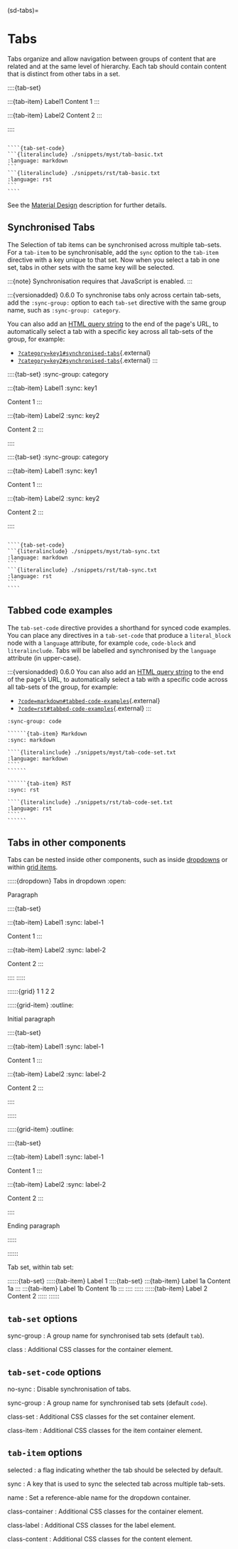 (sd-tabs)=

# Tabs

Tabs organize and allow navigation between groups of content that are related and at the same level of hierarchy.
Each tab should contain content that is distinct from other tabs in a set.

::::{tab-set}

:::{tab-item} Label1
Content 1
:::

:::{tab-item} Label2
Content 2
:::

::::

`````{dropdown-syntax}

````{tab-set-code}
```{literalinclude} ./snippets/myst/tab-basic.txt
:language: markdown
```
```{literalinclude} ./snippets/rst/tab-basic.txt
:language: rst
```
````
`````

See the [Material Design](https://material.io/components/tabs) description for further details.

## Synchronised Tabs

The Selection of tab items can be synchronised across multiple tab-sets.
For a `tab-item` to be synchronisable, add the `sync` option to the `tab-item` directive with a key unique to that set.
Now when you select a tab in one set, tabs in other sets with the same key will be selected.

:::{note}
Synchronisation requires that JavaScript is enabled.
:::

:::{versionadded} 0.6.0
To synchronise tabs only across certain tab-sets, add the `:sync-group:` option to each `tab-set` directive with the same group name, such as `:sync-group: category`.

You can also add an [HTML query string](https://en.wikipedia.org/wiki/Query_string) to the end of the page's URL,
to automatically select a tab with a specific key across all tab-sets of the group, for example:

- [`?category=key1#synchronised-tabs`](?category=key1#synchronised-tabs){.external}
- [`?category=key2#synchronised-tabs`](?category=key2#synchronised-tabs){.external}
:::

::::{tab-set}
:sync-group: category

:::{tab-item} Label1
:sync: key1

Content 1
:::

:::{tab-item} Label2
:sync: key2

Content 2
:::

::::

::::{tab-set}
:sync-group: category

:::{tab-item} Label1
:sync: key1

Content 1
:::

:::{tab-item} Label2
:sync: key2

Content 2
:::

::::

`````{dropdown-syntax}

````{tab-set-code}
```{literalinclude} ./snippets/myst/tab-sync.txt
:language: markdown
```
```{literalinclude} ./snippets/rst/tab-sync.txt
:language: rst
```
````
`````

## Tabbed code examples

The `tab-set-code` directive provides a shorthand for synced code examples.
You can place any directives in a `tab-set-code` that produce a `literal_block` node with a `language` attribute, for example `code`, `code-block` and `literalinclude`.
Tabs will be labelled and synchronised by the `language` attribute (in upper-case).

:::{versionadded} 0.6.0
You can also add an [HTML query string](https://en.wikipedia.org/wiki/Query_string) to the end of the page's URL,
to automatically select a tab with a specific code across all tab-sets of the group, for example:

- [`?code=markdown#tabbed-code-examples`](?code=markdown#tabbed-code-examples){.external}
- [`?code=rst#tabbed-code-examples`](?code=rst#tabbed-code-examples){.external}
:::

```````{tab-set}
:sync-group: code

``````{tab-item} Markdown
:sync: markdown

````{literalinclude} ./snippets/myst/tab-code-set.txt
:language: markdown
````
``````

``````{tab-item} RST
:sync: rst

````{literalinclude} ./snippets/rst/tab-code-set.txt
:language: rst
````
``````

```````

## Tabs in other components

Tabs can be nested inside other components, such as inside [dropdowns](./dropdowns.md) or within [grid items](./grids.md).

:::::{dropdown} Tabs in dropdown
:open:

Paragraph

::::{tab-set}

:::{tab-item} Label1
:sync: label-1

Content 1
:::

:::{tab-item} Label2
:sync: label-2

Content 2
:::

::::
:::::

::::::{grid} 1 1 2 2

:::::{grid-item}
:outline:

Initial paragraph

::::{tab-set}

:::{tab-item} Label1
:sync: label-1

Content 1
:::

:::{tab-item} Label2
:sync: label-2

Content 2
:::

::::

:::::

:::::{grid-item}
:outline:

::::{tab-set}

:::{tab-item} Label1
:sync: label-1

Content 1
:::

:::{tab-item} Label2
:sync: label-2

Content 2
:::

::::

Ending paragraph

:::::

::::::

Tab set, within tab set:

::::::{tab-set}
:::::{tab-item} Label 1
::::{tab-set}
:::{tab-item} Label 1a
Content 1a
:::
:::{tab-item} Label 1b
Content 1b
:::
::::
:::::
:::::{tab-item} Label 2
Content 2
:::::
::::::

## `tab-set` options

sync-group
: A group name for synchronised tab sets (default `tab`).

class
: Additional CSS classes for the container element.

## `tab-set-code` options

no-sync
: Disable synchronisation of tabs.

sync-group
: A group name for synchronised tab sets (default `code`).

class-set
: Additional CSS classes for the set container element.

class-item
: Additional CSS classes for the item container element.

## `tab-item` options

selected
: a flag indicating whether the tab should be selected by default.

sync
: A key that is used to sync the selected tab across multiple tab-sets.

name
: Set a reference-able name for the dropdown container.

class-container
: Additional CSS classes for the container element.

class-label
: Additional CSS classes for the label element.

class-content
: Additional CSS classes for the content element.
